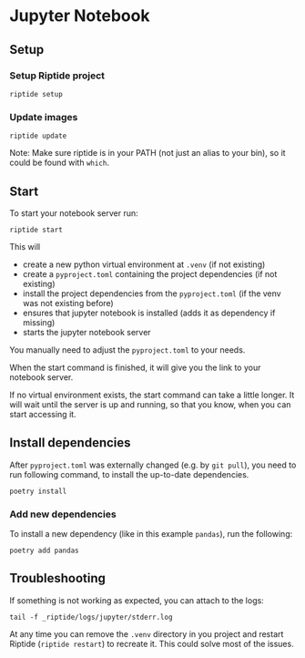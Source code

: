 # Jupyter Notebook

## Setup

### Setup Riptide project

```shell
riptide setup
```

### Update images

```shell
riptide update
```

Note: Make sure riptide is in your PATH (not just an alias to your bin), so it could be found with `which`.


## Start

To start your notebook server run:

```shell
riptide start
```

This will
- create a new python virtual environment at `.venv` (if not existing)
- create a `pyproject.toml` containing the project dependencies (if not existing)
- install the project dependencies from the `pyproject.toml` (if the venv was not existing before)
- ensures that jupyter notebook is installed (adds it as dependency if missing)
- starts the jupyter notebook server

You manually need to adjust the `pyproject.toml` to your needs.

When the start command is finished, it will give you the link to your notebook server.

If no virtual environment exists, the start command can take a little longer.
It will wait until the server is up and running, so that you know, when you can start accessing it.

## Install dependencies

After `pyproject.toml` was externally changed (e.g. by `git pull`), you need to run following command,
to install the up-to-date dependencies.

```shell
poetry install
```

### Add new dependencies

To install a new dependency (like in this example `pandas`), run the following:

```shell
poetry add pandas
```

## Troubleshooting

If something is not working as expected, you can attach to the logs:

```shell
tail -f _riptide/logs/jupyter/stderr.log
```

At any time you can remove the `.venv` directory in you project and restart
Riptide (`riptide restart`) to recreate it. This could solve most of the issues.
